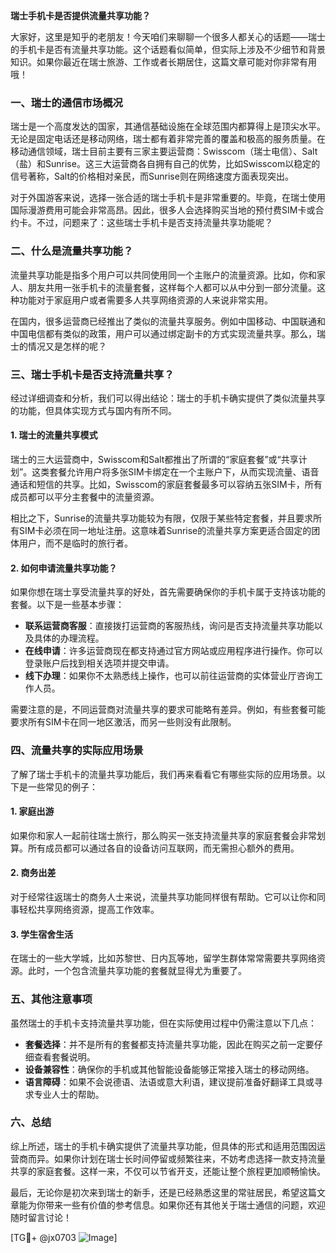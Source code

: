 **瑞士手机卡是否提供流量共享功能？**

大家好，这里是知乎的老朋友！今天咱们来聊聊一个很多人都关心的话题——瑞士的手机卡是否有流量共享功能。这个话题看似简单，但实际上涉及不少细节和背景知识。如果你最近在瑞士旅游、工作或者长期居住，这篇文章可能对你非常有用哦！

### 一、瑞士的通信市场概况

瑞士是一个高度发达的国家，其通信基础设施在全球范围内都算得上是顶尖水平。无论是固定电话还是移动网络，瑞士都有着非常完善的覆盖和极高的服务质量。在移动通信领域，瑞士目前主要有三家主要运营商：Swisscom（瑞士电信）、Salt（盐）和Sunrise。这三大运营商各自拥有自己的优势，比如Swisscom以稳定的信号著称，Salt的价格相对亲民，而Sunrise则在网络速度方面表现突出。

对于外国游客来说，选择一张合适的瑞士手机卡是非常重要的。毕竟，在瑞士使用国际漫游费用可能会非常高昂。因此，很多人会选择购买当地的预付费SIM卡或合约卡。不过，问题来了：这些瑞士手机卡是否支持流量共享功能呢？

### 二、什么是流量共享功能？

流量共享功能是指多个用户可以共同使用同一个主账户的流量资源。比如，你和家人、朋友共用一张手机卡的流量套餐，这样每个人都可以从中分到一部分流量。这种功能对于家庭用户或者需要多人共享网络资源的人来说非常实用。

在国内，很多运营商已经推出了类似的流量共享服务。例如中国移动、中国联通和中国电信都有类似的政策，用户可以通过绑定副卡的方式实现流量共享。那么，瑞士的情况又是怎样的呢？

### 三、瑞士手机卡是否支持流量共享？

经过详细调查和分析，我们可以得出结论：瑞士的手机卡确实提供了类似流量共享的功能，但具体实现方式与国内有所不同。

#### 1. **瑞士的流量共享模式**
瑞士的三大运营商中，Swisscom和Salt都推出了所谓的“家庭套餐”或“共享计划”。这类套餐允许用户将多张SIM卡绑定在一个主账户下，从而实现流量、语音通话和短信的共享。比如，Swisscom的家庭套餐最多可以容纳五张SIM卡，所有成员都可以平分主套餐中的流量资源。

相比之下，Sunrise的流量共享功能较为有限，仅限于某些特定套餐，并且要求所有SIM卡必须在同一地址注册。这意味着Sunrise的流量共享方案更适合固定的团体用户，而不是临时的旅行者。

#### 2. **如何申请流量共享功能？**
如果你想在瑞士享受流量共享的好处，首先需要确保你的手机卡属于支持该功能的套餐。以下是一些基本步骤：

- **联系运营商客服**：直接拨打运营商的客服热线，询问是否支持流量共享功能以及具体的办理流程。
- **在线申请**：许多运营商现在都支持通过官方网站或应用程序进行操作。你可以登录账户后找到相关选项并提交申请。
- **线下办理**：如果你不太熟悉线上操作，也可以前往运营商的实体营业厅咨询工作人员。

需要注意的是，不同运营商对流量共享的要求可能略有差异。例如，有些套餐可能要求所有SIM卡在同一地区激活，而另一些则没有此限制。

### 四、流量共享的实际应用场景

了解了瑞士手机卡的流量共享功能后，我们再来看看它有哪些实际的应用场景。以下是一些常见的例子：

#### 1. **家庭出游**
如果你和家人一起前往瑞士旅行，那么购买一张支持流量共享的家庭套餐会非常划算。所有成员都可以通过各自的设备访问互联网，而无需担心额外的费用。

#### 2. **商务出差**
对于经常往返瑞士的商务人士来说，流量共享功能同样很有帮助。它可以让你和同事轻松共享网络资源，提高工作效率。

#### 3. **学生宿舍生活**
在瑞士的一些大学城，比如苏黎世、日内瓦等地，留学生群体常常需要共享网络资源。此时，一个包含流量共享功能的套餐就显得尤为重要了。

### 五、其他注意事项

虽然瑞士的手机卡支持流量共享功能，但在实际使用过程中仍需注意以下几点：

- **套餐选择**：并不是所有的套餐都支持流量共享功能，因此在购买之前一定要仔细查看套餐说明。
- **设备兼容性**：确保你的手机或其他智能设备能够正常接入瑞士的移动网络。
- **语言障碍**：如果不会说德语、法语或意大利语，建议提前准备好翻译工具或寻求专业人士的帮助。

### 六、总结

综上所述，瑞士的手机卡确实提供了流量共享功能，但具体的形式和适用范围因运营商而异。如果你计划在瑞士长时间停留或频繁往来，不妨考虑选择一款支持流量共享的家庭套餐。这样一来，不仅可以节省开支，还能让整个旅程更加顺畅愉快。

最后，无论你是初次来到瑞士的新手，还是已经熟悉这里的常驻居民，希望这篇文章能为你带来一些有价值的参考信息。如果你还有其他关于瑞士通信的问题，欢迎随时留言讨论！

[TG💪+ @jx0703 ![Image](https://github.com/user-attachments/assets/dbca1d08-cadb-493c-b0ec-ad6f7a83f270)]